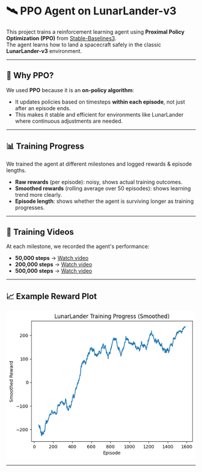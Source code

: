 # 🛰️ PPO Agent on LunarLander-v3

This project trains a reinforcement learning agent using **Proximal Policy Optimization (PPO)** from [Stable-Baselines3](https://github.com/DLR-RM/stable-baselines3).  
The agent learns how to land a spacecraft safely in the classic **LunarLander-v3** environment.

---

## 🎯 Why PPO?
We used **PPO** because it is an **on-policy algorithm**:  
- It updates policies based on timesteps **within each episode**, not just after an episode ends.  
- This makes it stable and efficient for environments like LunarLander where continuous adjustments are needed.

---

## 📊 Training Progress
We trained the agent at different milestones and logged rewards & episode lengths.

- **Raw rewards** (per episode): noisy, shows actual training outcomes.  
- **Smoothed rewards** (rolling average over 50 episodes): shows learning trend more clearly.  
- **Episode length**: shows whether the agent is surviving longer as training progresses.  

---

## 🎥 Training Videos

At each milestone, we recorded the agent's performance:

- **50,000 steps** → [Watch video](./videos/ppo_lunar_50000.mp4)  
- **200,000 steps** → [Watch video](./videos/ppo_lunar_200000.mp4)  
- **500,000 steps** → [Watch video](./videos/ppo_lunar_500000.mp4)  

---

## 📈 Example Reward Plot

![Reward Progress](./plots/smoothed_rewards.png)

---
